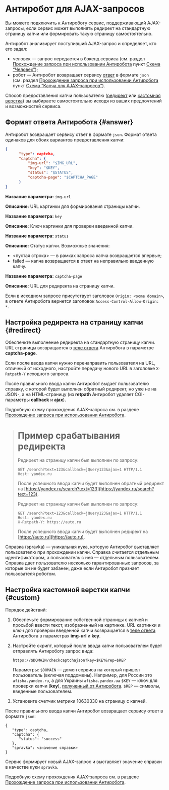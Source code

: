 # Антиробот для AJAX-запросов

Вы можете подключить к Антироботу сервис, поддерживающий AJAX-запросы, если сервис может выполнять редирект на стандартную страницу капчи или формировать такую страницу самостоятельно.

Антиробот анализирует поступивший AJAX-запрос и определяет, кто его задал: 
- человек — запрос передается в бэкенд сервиса (см. раздел [Прохождение запроса при использовании Антиробота](scheme.md) пункт [Схема <q>Человек</q>](scheme.md#human));
- робот — Антиробот возвращает сервису [ответ](#answer) в формате `json` (см. раздел [Прохождение запроса при использовании Антиробота](scheme.md) пункт [Схема <q>Капча для AJAX-запросов</q>](scheme.md#ajax)).

Способ предоставления капчи пользователю ([редирект](#redirect) или [кастомная верстка](#custom)) вы выбираете самостоятельно исходя из ваших предпочтений и возможностей сервиса.

## Формат ответа Антиробота {#answer}

Антиробот возвращает сервису ответ в формате `json`. Формат ответа одинаков для обоих вариантов предоставления капчи:

```json
{
      "type": captcha,
      "captcha": {
          "img-url": "$IMG_URL",
          "key": "$KEY",
          "status": "$STATUS",
          "captcha-page": "$CAPTCHA_PAGE"
      }
}
```
**Название параметра:** `img-url`

**Описание:** 
URL картинки для формирования страницы капчи.


**Название параметра:** `key`

**Описание:** 
Ключ картинки для проверки введенной капчи.


**Название параметра:** `status`

**Описание:** 
Статус капчи. Возможные значения:
- <пустая строка> — в рамках запроса капча возвращается впервые;
- failed — капча возвращается в ответ на неправильно введенную капчу.


**Название параметра:** `captcha-page`

**Описание:** 
URL для редиректа на страницу капчи.


Если в исходном запросе присутствует заголовок `Origin: <some domain>`, в ответе Антиробота вернется заголовок `Access-Control-Allow-Origin: *`.

## Настройка редиректа на страницу капчи {#redirect}

Обеспечьте выполнение редиректа на стандартную страницу капчи. URL страницы возвращается в [теле ответа](#answer) Антиробота в параметре **captcha-page**.

Если после ввода капчи нужно перенаправить пользователя на URL, отличный от исходного, настройте передачу нового URL в заголовке `X-Retpath-Y` исходного запроса.

После правильного ввода капчи Антиробот выдает пользователю справку, с которой будет выполнен обратный редирект, но уже не на JSON-, а на HTML-страницу (из **retpath** Антиробот удаляет CGI-параметры **callback** и **ajax**).

Подробную схему прохождения AJAX-запроса см. в разделе [Прохождение запроса при использовании Антиробота](scheme.md#ajax-rdr).

> # Пример cрабатывания редиректа
> 
> Редирект на страницу капчи был выполнен по запросу:
> 
> ```
> GET /search?text=123&callback=jQuery123&ajax=1 HTTP/1.1
> Host: yandex.ru
> ```
> 
> После успешного ввода капчи будет выполнен обратный редирект на [https://yandex.ru/search?text=123](https://yandex.ru/search?text=123).
> 
> Редирект на страницу капчи был выполнен по запросу:
> 
> ```
> GET /search?text=123&callback=jQuery123&ajax=1 HTTP/1.1
> Host: yandex.ru
> X-Retpath-Y: https://auto.ru
> ```
> 
> После успешного ввода капчи будет выполнен редирект на [https://auto.ru](https://auto.ru).

Справка (spravka) — уникальная кука, которую Антиробот выставляет пользователю при прохождении капчи. Справка считается отдельным идентификатором, а пользователь с ней — отдельным пользователем. Справка дает пользователю несколько гарантированных запросов, за которые он не будет забанен, даже если Антиробот признает пользователя роботом.

## Настройка кастомной верстки капчи {#custom}

Порядок действий:

1. Обеспечьте формирование собственной страницы с капчей и просьбой ввести текст, изображенный на картинке. URL картинки и ключ для проверки введенной капчи возвращается в [теле ответа](#answer) Антиробота в параметрах **img-url** и **key**.
    
1. Настройте скрипт, который после ввода капчи пользователем будет отправлять Антироботу запрос вида:
    
    ```
    https://$DOMAIN/checkcaptchajson?key=$KEY&rep=$REP
    ```
    
    Параметры:
    `$DOMAIN` — домен сервиса на который пришел пользователь (включая поддомены). Например, для России это `afisha.yandex.ru`, а для Украины `afisha.yandex.ua`
    `$KEY` — ключ для проверки капчи (**key**), [полученный от Антиробота](#answer).
    `$REP` — символы, введенные пользователем.
    
1. Установите счетчик метрики 10630330 на страницу с капчей.
    
После правильного ввода капчи Антиробот возвращает сервису ответ в формате `json`:
```
{
   "type": captcha,
   "captcha": {
      "status": "success"
   },
   "spravka": <значение справки>
}
```

Сервис формирует новый AJAX-запрос и выставляет значение справки в качестве куки `spravka`.

Подробную схему прохождения AJAX-запроса см. в разделе [Прохождение запроса при использовании Антиробота](scheme.md#ajax-without-rdr).

